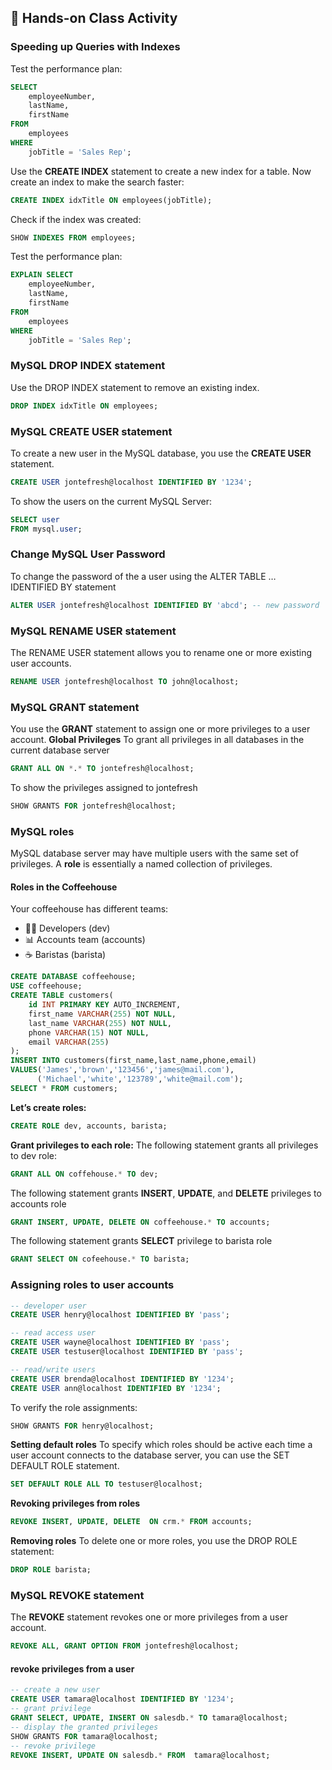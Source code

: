 ## 🎯 Hands-on Class Activity
### Speeding up Queries with Indexes
Test the performance plan:
```sql
SELECT 
    employeeNumber, 
    lastName, 
    firstName
FROM
    employees
WHERE
    jobTitle = 'Sales Rep';
```
Use the **CREATE INDEX** statement to create a new index for a table. Now create an index to make the search faster:
```sql
CREATE INDEX idxTitle ON employees(jobTitle);
```
Check if the index was created:
```sql
SHOW INDEXES FROM employees;
```
Test the performance plan:
```sql
EXPLAIN SELECT 
    employeeNumber, 
    lastName, 
    firstName
FROM
    employees
WHERE
    jobTitle = 'Sales Rep';
```
### MySQL DROP INDEX statement
Use the DROP INDEX statement to remove an existing index.
```sql
DROP INDEX idxTitle ON employees;
```

### MySQL CREATE USER statement
To create a new user in the MySQL database, you use the **CREATE USER** statement.
```sql
CREATE USER jontefresh@localhost IDENTIFIED BY '1234';
```
To show the users on the current MySQL Server:
```sql
SELECT user 
FROM mysql.user;
```
### Change MySQL User Password
To change the password of the a user using the ALTER TABLE … IDENTIFIED BY statement
```sql
ALTER USER jontefresh@localhost IDENTIFIED BY 'abcd'; -- new password
```
### MySQL RENAME USER statement
The RENAME USER statement allows you to rename one or more existing user accounts.
```sql
RENAME USER jontefresh@localhost TO john@localhost;
```
### MySQL GRANT statement
You use the **GRANT** statement to assign one or more privileges to a user account.
**Global Privileges**
To grant all privileges in all databases in the current database server
```sql
GRANT ALL ON *.* TO jontefresh@localhost;
```
To show the privileges assigned to jontefresh
```sql
SHOW GRANTS FOR jontefresh@localhost;
```
### MySQL roles
MySQL database server may have multiple users with the same set of privileges.
A **role** is essentially a named collection of privileges.
#### Roles in the Coffeehouse
Your coffeehouse has different teams:
- 👩‍💻 Developers (dev)
- 📊 Accounts team (accounts)
- ☕ Baristas (barista)
```sql
CREATE DATABASE coffeehouse;
USE coffeehouse;
CREATE TABLE customers(
    id INT PRIMARY KEY AUTO_INCREMENT,
    first_name VARCHAR(255) NOT NULL, 
    last_name VARCHAR(255) NOT NULL, 
    phone VARCHAR(15) NOT NULL,
    email VARCHAR(255)
);
INSERT INTO customers(first_name,last_name,phone,email)
VALUES('James','brown','123456','james@mail.com'),
      ('Michael','white','123789','white@mail.com');
SELECT * FROM customers;
```
**Let’s create roles:**
```sql
CREATE ROLE dev, accounts, barista;
```
**Grant privileges to each role:**
The following statement grants all privileges to dev role:
```sql
GRANT ALL ON coffehouse.* TO dev;
```
The following statement grants **INSERT**, **UPDATE**, and **DELETE** privileges to accounts role
```sql
GRANT INSERT, UPDATE, DELETE ON coffeehouse.* TO accounts;
```
The following statement grants **SELECT** privilege to barista role
```sql
GRANT SELECT ON cofeehouse.* TO barista;
```
### Assigning roles to user accounts
```sql
-- developer user 
CREATE USER henry@localhost IDENTIFIED BY 'pass';

-- read access user
CREATE USER wayne@localhost IDENTIFIED BY 'pass';
CREATE USER testuser@localhost IDENTIFIED BY 'pass';     

-- read/write users
CREATE USER brenda@localhost IDENTIFIED BY '1234';   
CREATE USER ann@localhost IDENTIFIED BY '1234';
```
To verify the role assignments:
```sql
SHOW GRANTS FOR henry@localhost;
```
**Setting default roles**
To specify which roles should be active each time a user account connects to the database server, you can use the SET DEFAULT ROLE statement.
```sql
SET DEFAULT ROLE ALL TO testuser@localhost;
```
**Revoking privileges from roles**
```sql
REVOKE INSERT, UPDATE, DELETE  ON crm.* FROM accounts;
```
**Removing roles**
To delete one or more roles, you use the DROP ROLE statement:
```sql
DROP ROLE barista;
```
### MySQL REVOKE statement
The **REVOKE** statement revokes one or more privileges from a user account.
```sql
REVOKE ALL, GRANT OPTION FROM jontefresh@localhost;
```
#### revoke privileges from a user
```sql
-- create a new user 
CREATE USER tamara@localhost IDENTIFIED BY '1234';
-- grant privilege
GRANT SELECT, UPDATE, INSERT ON salesdb.* TO tamara@localhost;
-- display the granted privileges
SHOW GRANTS FOR tamara@localhost;
-- revoke privilege
REVOKE INSERT, UPDATE ON salesdb.* FROM  tamara@localhost;
```
